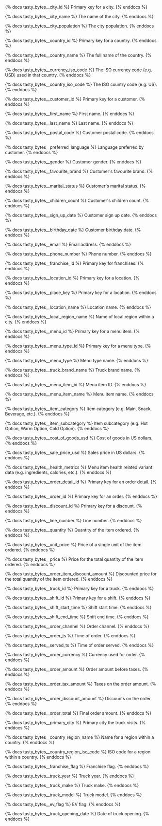 {% docs tasty_bytes__city_id %}
Primary key for a city.
{% enddocs %}

{% docs tasty_bytes__city_name %}
The name of the city.
{% enddocs %}

{% docs tasty_bytes__city_population %}
The city population.
{% enddocs %}

{% docs tasty_bytes__country_id %}
Primary key for a country.
{% enddocs %}

{% docs tasty_bytes__country_name %}
The full name of the country.
{% enddocs %}

{% docs tasty_bytes__currency_iso_code %}
The ISO currency code (e.g. USD) used in that country.
{% enddocs %}

{% docs tasty_bytes__country_iso_code %}
The ISO country code (e.g. US).
{% enddocs %}

{% docs tasty_bytes__customer_id %}
Primary key for a customer.
{% enddocs %}

{% docs tasty_bytes__first_name %}
First name.
{% enddocs %}

{% docs tasty_bytes__last_name %}
Last name.
{% enddocs %}

{% docs tasty_bytes__postal_code %}
Customer postal code.
{% enddocs %}

{% docs tasty_bytes__preferred_language %}
Language preferred by customer.
{% enddocs %}

{% docs tasty_bytes__gender %}
Customer gender.
{% enddocs %}

{% docs tasty_bytes__favourite_brand %}
Customer's favourite brand.
{% enddocs %}

{% docs tasty_bytes__marital_status %}
Customer's marital status.
{% enddocs %}

{% docs tasty_bytes__children_count %}
Customer's children count.
{% enddocs %}

{% docs tasty_bytes__sign_up_date %}
Customer sign up date.
{% enddocs %}

{% docs tasty_bytes__birthday_date %}
Customer birthday date.
{% enddocs %}

{% docs tasty_bytes__email %}
Email address.
{% enddocs %}

{% docs tasty_bytes__phone_number %}
Phone number.
{% enddocs %}

{% docs tasty_bytes__franchise_id %}
Primary key for franchises.
{% enddocs %}

{% docs tasty_bytes__location_id %}
Primary key for a location.
{% enddocs %}

{% docs tasty_bytes__place_key %}
Primary key for a location.
{% enddocs %}

{% docs tasty_bytes__location_name %}
Location name.
{% enddocs %}

{% docs tasty_bytes__local_region_name %}
Name of local region within a city.
{% enddocs %}

{% docs tasty_bytes__menu_id %}
Primary key for a menu item.
{% enddocs %}

{% docs tasty_bytes__menu_type_id %}
Primary key for a menu type.
{% enddocs %}

{% docs tasty_bytes__menu_type %}
Menu type name.
{% enddocs %}

{% docs tasty_bytes__truck_brand_name %}
Truck brand name.
{% enddocs %}

{% docs tasty_bytes__menu_item_id %}
Menu item ID.
{% enddocs %}

{% docs tasty_bytes__menu_item_name %}
Menu item name.
{% enddocs %}

{% docs tasty_bytes__item_category %}
Item category (e.g. Main, Snack, Beverage, etc.).
{% enddocs %}

{% docs tasty_bytes__item_subcategory %}
Item subcategory (e.g. Hot Option, Warm Option, Cold Option).
{% enddocs %}

{% docs tasty_bytes__cost_of_goods_usd %}
Cost of goods in US dollars.
{% enddocs %}

{% docs tasty_bytes__sale_price_usd %}
Sales price in US dollars.
{% enddocs %}

{% docs tasty_bytes__health_metrics %}
Menu item health related variant data (e.g. ingredients, calories, etc.).
{% enddocs %}

{% docs tasty_bytes__order_detail_id %}
Primary key for an order detail.
{% enddocs %}

{% docs tasty_bytes__order_id %}
Primary key for an order.
{% enddocs %}

{% docs tasty_bytes__discount_id %}
Primary key for a discount.
{% enddocs %}

{% docs tasty_bytes__line_number %}
Line number.
{% enddocs %}

{% docs tasty_bytes__quantity %}
Quantity of the item ordered.
{% enddocs %}

{% docs tasty_bytes__unit_price %}
Price of a single unit of the item ordered.
{% enddocs %}

{% docs tasty_bytes__price %}
Price for the total quantity of the item ordered.
{% enddocs %}

{% docs tasty_bytes__order_item_discount_amount %}
Discounted price for the total quantity of the item ordered.
{% enddocs %}

{% docs tasty_bytes__truck_id %}
Primary key for a truck.
{% enddocs %}

{% docs tasty_bytes__shift_id %}
Primary key for a shift.
{% enddocs %}

{% docs tasty_bytes__shift_start_time %}
Shift start time.
{% enddocs %}

{% docs tasty_bytes__shift_end_time %}
Shift end time.
{% enddocs %}

{% docs tasty_bytes__order_channel %}
Order channel.
{% enddocs %}

{% docs tasty_bytes__order_ts %}
Time of order.
{% enddocs %}

{% docs tasty_bytes__served_ts %}
Time of order served.
{% enddocs %}

{% docs tasty_bytes__order_currency %}
Currency used for order.
{% enddocs %}

{% docs tasty_bytes__order_amount %}
Order amount before taxes.
{% enddocs %}

{% docs tasty_bytes__order_tax_amount %}
Taxes on the order amount.
{% enddocs %}

{% docs tasty_bytes__order_discount_amount %}
Discounts on the order.
{% enddocs %}

{% docs tasty_bytes__order_total %}
Final order amount.
{% enddocs %}

{% docs tasty_bytes__primary_city %}
Primary city the truck visits.
{% enddocs %}

{% docs tasty_bytes__country_region_name %}
Name for a region within a country.
{% enddocs %}

{% docs tasty_bytes__country_region_iso_code %}
ISO code for a region within a country.
{% enddocs %}

{% docs tasty_bytes__franchise_flag %}
Franchise flag.
{% enddocs %}

{% docs tasty_bytes__truck_year %}
Truck year.
{% enddocs %}

{% docs tasty_bytes__truck_make %}
Truck make.
{% enddocs %}

{% docs tasty_bytes__truck_model %}
Truck model.
{% enddocs %}

{% docs tasty_bytes__ev_flag %}
EV flag.
{% enddocs %}

{% docs tasty_bytes__truck_opening_date %}
Date of truck opening.
{% enddocs %}
